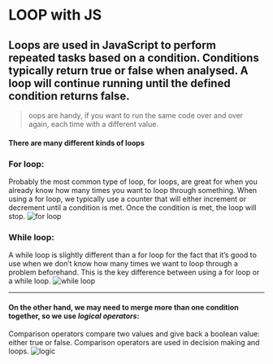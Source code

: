 # **LOOP with JS**
## Loops are used in JavaScript to perform repeated tasks based on a condition. Conditions typically return true or false when analysed. A loop will continue running until the defined condition returns false.

> oops are handy, if you want to run the same code over and over again, each time with a different value.

#### There are many different kinds of loops

### For loop: 
Probably the most common type of loop, for loops, are great for when you already know how many times you want to loop through something. When using a for loop, we typically use a counter that will either increment or decrement until a condition is met. Once the condition is met, the loop will stop. 
![for loop](https://www.aimtocode.com/app-assets/images/gallery/java-for-loop-flowchart.jpg)

### While loop:
A while loop is slightly different than a for loop for the fact that it’s good to use when we don’t know how many times we want to loop through a problem beforehand. This is the key difference between using a for loop or a while loop.
![while loop](https://www.datasciencemadesimple.com/wp-content/uploads/2020/07/While-loop-in-R.jpg)

---

#### On the other hand, we may need to merge more than one condition together, so we use ***logical operators***:
Comparison operators compare two values and give back a boolean value: either true or false. Comparison operators are used in decision making and loops.
![logic](https://www.devopsschool.com/blog/wp-content/uploads/2020/07/JavaScript-Logical-Operator.png)


